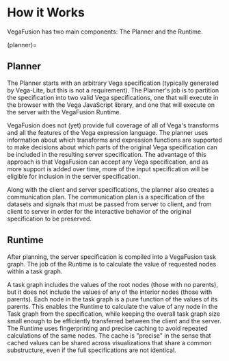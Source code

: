 # How it Works
VegaFusion has two main components: The Planner and the Runtime.

(planner)=
## Planner
The Planner starts with an arbitrary Vega specification (typically generated by Vega-Lite, but this is not a requirement). The Planner's job is to partition the specification into two valid Vega specifications, one that will execute in the browser with the Vega JavaScript library, and one that will execute on the server with the VegaFusion Runtime.

VegaFusion does not (yet) provide full coverage of all of Vega's transforms and all the features of the Vega expression language.  The planner uses information about which transforms and expression functions are supported to make decisions about which parts of the original Vega specification can be included in the resulting server specification.  The advantage of this approach is that VegaFusion can accept any Vega specification, and as more support is added over time, more of the input specification will be eligible for inclusion in the server specification.

Along with the client and server specifications, the planner also creates a communication plan.  The communication plan is a specification of the datasets and signals that must be passed from server to client, and from client to server in order for the interactive behavior of the original specification to be preserved.

## Runtime
After planning, the server specification is compiled into a VegaFusion task graph.  The job of the Runtime is to calculate the value of requested nodes within a task graph.

A task graph includes the values of the root nodes (those with no parents), but it does not include the values of any of the interior nodes (those with parents).  Each node in the task graph is a pure function of the values of its parents.  This enables the Runtime to calculate the value of any node in the Task graph from the specification, while keeping the overall task graph size small enough to be efficiently transferred between the client and the server.  The Runtime uses fingerprinting and precise caching to avoid repeated calculations of the same nodes.  The cache is "precise" in the sense that cached values can be shared across visualizations that share a common substructure, even if the full specifications are not identical.
